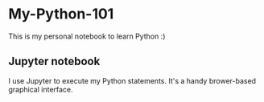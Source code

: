 # My-Python-101
This is my personal notebook to learn Python :)

## Jupyter notebook 
I use Jupyter to execute my Python statements. It's a handy brower-based graphical interface. 
